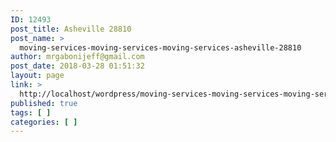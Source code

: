 ```yaml
---
ID: 12493
post_title: Asheville 28810
post_name: >
  moving-services-moving-services-moving-services-asheville-28810
author: mrgabonijeff@gmail.com
post_date: 2018-03-28 01:51:32
layout: page
link: >
  http://localhost/wordpress/moving-services-moving-services-moving-services-asheville-28810/
published: true
tags: [ ]
categories: [ ]
---
```


